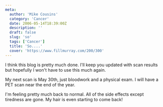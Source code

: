 ```yaml
---
meta:
  author: 'Mike Cousins'
  category: 'Cancer'
  date: 2006-05-14T18:39:00Z
  description: ''
  draft: false
  slug: 'so'
  tags: ['Cancer']
  title: 'So....'
  cover: 'https://www.fillmurray.com/200/300'
---
```


I think this blog is pretty much done. I'll keep you updated with scan results
but hopefully I won't have to use this much again.

My next scan is May 30th, just bloodwork and a physical exam. I will have a PET
scan near the end of the year.

I'm feeling pretty much back to normal. All of the side effects except tiredness
are gone. My hair is even starting to come back!
